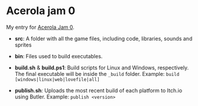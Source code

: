 # Acerola jam 0

My entry for [Acerola Jam 0](https://itch.io/jam/acerola-jam-0).

- **src**: A folder with all the game files, including code, libraries, sounds and sprites

- **bin**: Files used to build executables.

- **build.sh** & **build.ps1**: Build scripts for Linux and Windows, respectively. The final executable will be inside the `_build` folder. Example: `build [windows|linux|web|lovefile|all]`

- **publish.sh**: Uploads the most recent build of each platform to Itch.io using Butler. Example: `publish <version>`